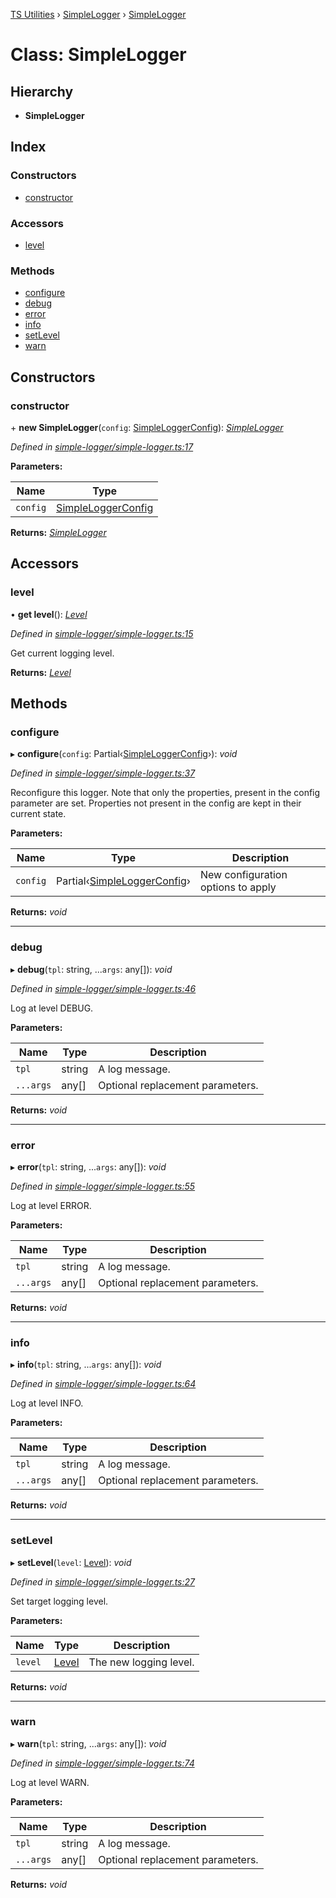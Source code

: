[TS Utilities](../README.md) › [SimpleLogger](../modules/simplelogger.md) › [SimpleLogger](simplelogger.simplelogger-1.md)

# Class: SimpleLogger


## Hierarchy

* **SimpleLogger**

## Index

### Constructors

* [constructor](simplelogger.simplelogger-1.md#constructor)

### Accessors

* [level](simplelogger.simplelogger-1.md#level)

### Methods

* [configure](simplelogger.simplelogger-1.md#configure)
* [debug](simplelogger.simplelogger-1.md#debug)
* [error](simplelogger.simplelogger-1.md#error)
* [info](simplelogger.simplelogger-1.md#info)
* [setLevel](simplelogger.simplelogger-1.md#setlevel)
* [warn](simplelogger.simplelogger-1.md#warn)

## Constructors

###  constructor

\+ **new SimpleLogger**(`config`: [SimpleLoggerConfig](../interfaces/simplelogger.simpleloggerconfig.md)): *[SimpleLogger](simplelogger.simplelogger-1.md)*

*Defined in [simple-logger/simple-logger.ts:17](https://github.com/Juraji/ts-utilities/blob/master/src/lib/simple-logger/simple-logger.ts#L17)*

**Parameters:**

Name | Type |
------ | ------ |
`config` | [SimpleLoggerConfig](../interfaces/simplelogger.simpleloggerconfig.md) |

**Returns:** *[SimpleLogger](simplelogger.simplelogger-1.md)*

## Accessors

###  level

• **get level**(): *[Level](../enums/simplelogger.level.md)*

*Defined in [simple-logger/simple-logger.ts:15](https://github.com/Juraji/ts-utilities/blob/master/src/lib/simple-logger/simple-logger.ts#L15)*

Get current logging level.

**Returns:** *[Level](../enums/simplelogger.level.md)*

## Methods

###  configure

▸ **configure**(`config`: Partial‹[SimpleLoggerConfig](../interfaces/simplelogger.simpleloggerconfig.md)›): *void*

*Defined in [simple-logger/simple-logger.ts:37](https://github.com/Juraji/ts-utilities/blob/master/src/lib/simple-logger/simple-logger.ts#L37)*

Reconfigure this logger.
Note that only the properties, present in the config parameter are set.
Properties not present in the config are kept in their current state.

**Parameters:**

Name | Type | Description |
------ | ------ | ------ |
`config` | Partial‹[SimpleLoggerConfig](../interfaces/simplelogger.simpleloggerconfig.md)› | New configuration options to apply  |

**Returns:** *void*

___

###  debug

▸ **debug**(`tpl`: string, ...`args`: any[]): *void*

*Defined in [simple-logger/simple-logger.ts:46](https://github.com/Juraji/ts-utilities/blob/master/src/lib/simple-logger/simple-logger.ts#L46)*

Log at level DEBUG.

**Parameters:**

Name | Type | Description |
------ | ------ | ------ |
`tpl` | string | A log message. |
`...args` | any[] | Optional replacement parameters.  |

**Returns:** *void*

___

###  error

▸ **error**(`tpl`: string, ...`args`: any[]): *void*

*Defined in [simple-logger/simple-logger.ts:55](https://github.com/Juraji/ts-utilities/blob/master/src/lib/simple-logger/simple-logger.ts#L55)*

Log at level ERROR.

**Parameters:**

Name | Type | Description |
------ | ------ | ------ |
`tpl` | string | A log message. |
`...args` | any[] | Optional replacement parameters.  |

**Returns:** *void*

___

###  info

▸ **info**(`tpl`: string, ...`args`: any[]): *void*

*Defined in [simple-logger/simple-logger.ts:64](https://github.com/Juraji/ts-utilities/blob/master/src/lib/simple-logger/simple-logger.ts#L64)*

Log at level INFO.

**Parameters:**

Name | Type | Description |
------ | ------ | ------ |
`tpl` | string | A log message. |
`...args` | any[] | Optional replacement parameters.  |

**Returns:** *void*

___

###  setLevel

▸ **setLevel**(`level`: [Level](../enums/simplelogger.level.md)): *void*

*Defined in [simple-logger/simple-logger.ts:27](https://github.com/Juraji/ts-utilities/blob/master/src/lib/simple-logger/simple-logger.ts#L27)*

Set target logging level.

**Parameters:**

Name | Type | Description |
------ | ------ | ------ |
`level` | [Level](../enums/simplelogger.level.md) | The new logging level.  |

**Returns:** *void*

___

###  warn

▸ **warn**(`tpl`: string, ...`args`: any[]): *void*

*Defined in [simple-logger/simple-logger.ts:74](https://github.com/Juraji/ts-utilities/blob/master/src/lib/simple-logger/simple-logger.ts#L74)*

Log at level WARN.

**Parameters:**

Name | Type | Description |
------ | ------ | ------ |
`tpl` | string | A log message. |
`...args` | any[] | Optional replacement parameters.  |

**Returns:** *void*